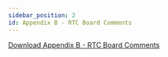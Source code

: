 ```yaml
---
sidebar_position: 2
id: Appendix B - RTC Board Comments
---
```




[Download Appendix B - RTC Board Comments](https://github.com/moengineering/CWMA-Attachments/blob/main/Appx%20B%20June%202023%20RTC.pdf)